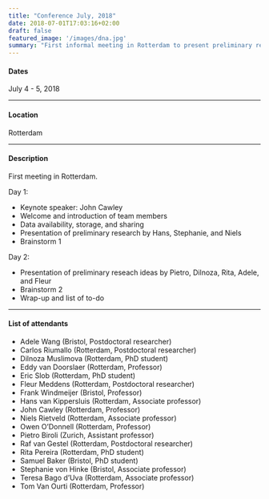 ```yaml
---
title: "Conference July, 2018"
date: 2018-07-01T17:03:16+02:00
draft: false
featured_image: '/images/dna.jpg'
summary: "First informal meeting in Rotterdam to present preliminary research ideas and brainstorming"
---
```


#### Dates
July 4 - 5, 2018
_____

#### Location
Rotterdam
_____

#### Description
First meeting in Rotterdam. 

Day 1: 
* Keynote speaker: John Cawley 
* Welcome and introduction of team members
* Data availability, storage, and sharing
* Presentation of preliminary research by Hans, Stephanie, and Niels
* Brainstorm 1

Day 2:
* Presentation of preliminary reseach ideas by Pietro, Dilnoza, Rita, Adele, and Fleur
* Brainstorm 2
* Wrap-up and list of to-do
_____

#### List of attendants
* Adele Wang (Bristol, Postdoctoral researcher)
* Carlos Riumallo (Rotterdam, Postdoctoral researcher)
* Dilnoza Muslimova (Rotterdam, PhD student)
* Eddy van Doorslaer (Rotterdam, Professor)
* Eric Slob (Rotterdam, PhD student)
* Fleur Meddens (Rotterdam, Postdoctoral researcher)
* Frank Windmeijer (Bristol, Professor)
* Hans van Kippersluis (Rotterdam, Associate professor)
* John Cawley (Rotterdam, Professor)
* Niels Rietveld (Rotterdam, Associate professor)
* Owen O’Donnell (Rotterdam, Professor)
* Pietro Biroli (Zurich, Assistant professor)
* Raf van Gestel (Rotterdam, Postdoctoral researcher)
* Rita Pereira (Rotterdam, PhD student)
* Samuel Baker (Bristol, PhD student)
* Stephanie von Hinke (Bristol, Associate professor)
* Teresa Bago d’Uva (Rotterdam, Associate professor)
* Tom Van Ourti (Rotterdam, Professor)
